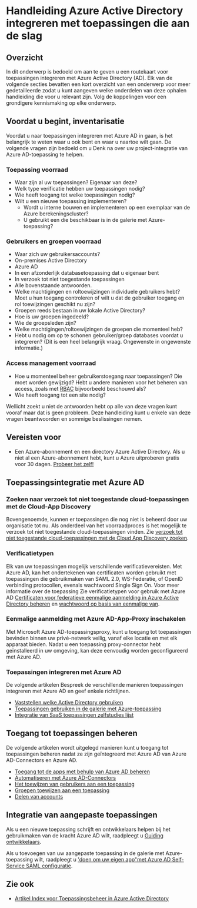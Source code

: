 <properties
   pageTitle="Handleiding Azure Active Directory integreren met toepassingen die aan de slag met |  Microsoft Azure"
   description="In dit artikel is een ophalen handleiding voor het integreren van Azure Active Directory (AD) met on-premises implementatie-toepassingen en cloud-toepassingen."
   services="active-directory"
   documentationCenter=""
   authors="ihenkel"
   manager="femila"
   editor=""/>

   <tags
      ms.service="active-directory"
      ms.devlang="na"
      ms.topic="article"
      ms.tgt_pltfrm="na"
      ms.workload="identity"
      ms.date="02/09/2016"
      ms.author="inhenk"/>

# <a name="integrating-azure-active-directory-with-applications-getting-started-guide"></a>Handleiding Azure Active Directory integreren met toepassingen die aan de slag
## <a name="overview"></a>Overzicht
In dit onderwerp is bedoeld om aan te geven u een routekaart voor toepassingen integreren met Azure Active Directory (AD). Elk van de volgende secties bevatten een kort overzicht van een onderwerp voor meer gedetailleerde zodat u kunt aangeven welke onderdelen van deze ophalen handleiding die voor u relevant zijn.  Volg de koppelingen voor een grondigere kennismaking op elke onderwerp.

## <a name="before-you-begin-take-inventory"></a>Voordat u begint, inventarisatie
Voordat u naar toepassingen integreren met Azure AD in gaan, is het belangrijk te weten waar u ook bent en waar u naartoe wilt gaan.  De volgende vragen zijn bedoeld om u Denk na over uw project-integratie van Azure AD-toepassing te helpen.

### <a name="application-inventory"></a>Toepassing voorraad
- Waar zijn al uw toepassingen? Eigenaar van deze?
- Welk type verificatie hebben uw toepassingen nodig?
- Wie heeft toegang tot welke toepassingen nodig?
- Wilt u een nieuwe toepassing implementeren?
  - Wordt u interne bouwen en implementeren op een exemplaar van de Azure berekeningscluster?
  - U gebruikt een die beschikbaar is in de galerie met Azure-toepassing?

### <a name="user-and-group-inventory"></a>Gebruikers en groepen voorraad
- Waar zich uw gebruikersaccounts?
 - On-premises Active Directory
 - Azure AD
 - In een afzonderlijk databasetoepassing dat u eigenaar bent
 - In verzoek tot niet toegestande toepassingen
 - Alle bovenstaande antwoorden.
- Welke machtigingen en roltoewijzingen individuele gebruikers hebt? Moet u hun toegang controleren of wilt u dat de gebruiker toegang en rol toewijzingen geschikt nu zijn?
- Groepen reeds bestaan in uw lokale Active Directory?
 - Hoe is uw groepen ingedeeld?
 - Wie de groepsleden zijn?
 - Welke machtigingen/roltoewijzingen de groepen die momenteel heb?
- Hebt u nodig om op te schonen gebruiker/groep databases voordat u integreren?  (Dit is een heel belangrijk vraag. Ongewenste in ongewenste informatie.)

### <a name="access-management-inventory"></a>Access management voorraad
- Hoe u momenteel beheer gebruikerstoegang naar toepassingen? Die moet worden gewijzigd?  Hebt u andere manieren voor het beheren van access, zoals met [RBAC](role-based-access-control-configure.md) bijvoorbeeld beschouwd als?
- Wie heeft toegang tot een site nodig?

Wellicht zoekt u niet de antwoorden hebt op alle van deze vragen kunt vooraf maar dat is geen probleem.  Deze handleiding kunt u enkele van deze vragen beantwoorden en sommige beslissingen nemen.

## <a name="prerequisites"></a>Vereisten voor
- Een Azure-abonnement en een directory Azure Active Directory.  Als u niet al een Azure-abonnement hebt, kunt u Azure uitproberen gratis voor 30 dagen. [Probeer het zelf!](https://azure.microsoft.com/trial/get-started-active-directory/)

## <a name="application-integration-with-azure-ad"></a>Toepassingsintegratie met Azure AD
### <a name="finding-unsanctioned-cloud-applications-with-cloud-app-discovery"></a>Zoeken naar verzoek tot niet toegestande cloud-toepassingen met de Cloud-App Discovery
Bovengenoemde, kunnen er toepassingen die nog niet is beheerd door uw organisatie tot nu.  Als onderdeel van het voorraadproces is het mogelijk te verzoek tot niet toegestande cloud-toepassingen vinden. Zie [verzoek tot niet toegestande cloud-toepassingen met de Cloud App Discovery zoeken](active-directory-cloudappdiscovery-whatis.md).

### <a name="authentication-types"></a>Verificatietypen
Elk van uw toepassingen mogelijk verschillende verificatievereisten. Met Azure AD, kan het ondertekenen van certificaten worden gebruikt met toepassingen die gebruikmaken van SAML 2.0, WS-Federatie, of OpenID verbinding protocollen, evenals wachtwoord Single Sign On. Voor meer informatie over de toepassing Zie verificatietypen voor gebruik met Azure AD [Certificaten voor federatieve eenmalige aanmelding in Azure Active Directory beheren](active-directory-sso-certs.md) en [wachtwoord op basis van eenmalige van](active-directory-appssoaccess-whatis.md).

### <a name="enabling-sso-with-azure-ad-app-proxy"></a>Eenmalige aanmelding met Azure AD-App-Proxy inschakelen
Met Microsoft Azure AD-toepassingsproxy, kunt u toegang tot toepassingen bevinden binnen uw privé-netwerk veilig, vanaf elke locatie en met elk apparaat bieden. Nadat u een toepassing proxy-connector hebt geïnstalleerd in uw omgeving, kan deze eenvoudig worden geconfigureerd met Azure AD.

### <a name="integrating-applications-with-azure-ad"></a>Toepassingen integreren met Azure AD
De volgende artikelen Bespreek de verschillende manieren toepassingen integreren met Azure AD en geef enkele richtlijnen.

- [Vaststellen welke Active Directory gebruiken](active-directory-administer.md)
- [Toepassingen gebruiken in de galerie met Azure-toepassing](active-directory-appssoaccess-whatis.md)
- [Integratie van SaaS toepassingen zelfstudies lijst](active-directory-saas-tutorial-list.md)

## <a name="managing-access-to-applications"></a>Toegang tot toepassingen beheren
De volgende artikelen wordt uitgelegd manieren kunt u toegang tot toepassingen beheren nadat ze zijn geïntegreerd met Azure AD van Azure AD-Connectors en Azure AD.

- [Toegang tot de apps met behulp van Azure AD beheren](active-directory-managing-access-to-apps.md)
- [Automatiseren met Azure AD-Connectors](active-directory-saas-app-provisioning.md)
- [Het toewijzen van gebruikers aan een toepassing](active-directory-applications-guiding-developers-assigning-users.md)
- [Groepen toewijzen aan een toepassing](active-directory-applications-guiding-developers-assigning-groups.md)
- [Delen van accounts](active-directory-sharing-accounts.md)

## <a name="integrating-custom-applications"></a>Integratie van aangepaste toepassingen
Als u een nieuwe toepassing schrijft en ontwikkelaars helpen bij het gebruikmaken van de kracht Azure AD wilt, raadpleegt u [Guiding ontwikkelaars](active-directory-applications-guiding-developers-for-lob-applications.md).

Als u toevoegen van uw aangepaste toepassing in de galerie met Azure-toepassing wilt, raadpleegt u ['doen om uw eigen app"met Azure AD Self-Service SAML configuratie](http://blogs.technet.com/b/ad/archive/2015/06/17/bring-your-own-app-with-azure-ad-self-service-saml-configuration-gt-now-in-preview.aspx).

## <a name="see-also"></a>Zie ook

- [Artikel Index voor Toepassingsbeheer in Azure Active Directory](active-directory-apps-index.md)
